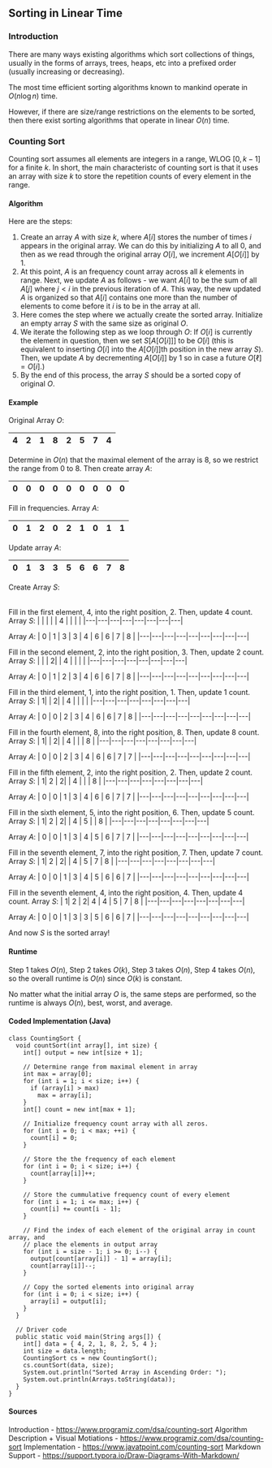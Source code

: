 ﻿
## Sorting in Linear Time
### Introduction 
There are many ways existing algorithms which sort collections of things, usually in the forms of arrays, trees, heaps, etc into a prefixed order (usually increasing or decreasing).

The most time efficient sorting algorithms known to mankind operate in $O(n\log n)$ time. 

However, if there are size/range restrictions on the elements to be sorted, then there exist sorting algorithms that operate in linear $O(n)$ time. 

### Counting Sort

Counting sort assumes all elements are integers in a range, WLOG $[0, k-1]$ for a finite $k$. In short, the main characteristc of counting sort is that it uses an array with size $k$ to store the repetition counts of every element in the range. 

#### Algorithm
Here are the steps:

1. Create an array $A$ with size $k$, where $A[i]$ stores the number of times $i$ appears in the original array. We can do this by initializing $A$ to all $0$, and then as we read through the original array $O[i]$, we increment $A[O[i]]$ by $1$.
2. At this point, $A$ is an frequency count array across all $k$ elements in range. Next, we update $A$ as follows - we want $A[i]$ to be the sum of all $A[j]$ where $j < i$ in the previous iteration of $A$. This way, the new updated $A$ is organized so that $A[i]$ contains one more than the number of elements to come before it $i$ is to be in the array at all. 
3. Here comes the step where we actually create the sorted array. Initialize an empty array $S$ with the same size as original $O$. 
4. We iterate the following step as we loop through $O$: If $O[i]$ is currently the element in question, then we set $S[A[O[i]]]$ to be $O[i]$ (this is equivalent to inserting $O[i]$ into the $A[O[i]]$th position in the new array $S$). Then, we update $A$ by decrementing $A[O[i]]$ by $1$ so in case a future $O[\ell] = O[i]$.) 
5. By the end of this process, the array $S$ should be a sorted copy of original $O$. 

#### Example

Original Array $O$:

| 4 | 2 | 1 | 8 | 2 | 5 | 7 | 4 |
|---|---|---|---|---|---|---|---|

Determine in $O(n)$ that the maximal element of the array is $8$, so we restrict the range from $0$ to $8$. Then create array $A$:

| 0 | 0 | 0 | 0 | 0 | 0 | 0 | 0 | 0 |
|---|---|---|---|---|---|---|---|---|

Fill in frequencies. Array $A$:

| 0 | 1 | 2 | 0 | 2 | 1 | 0 | 1 | 1 |
|---|---|---|---|---|---|---|---|---|

Update array $A$: 

| 0 | 1 | 3 | 3 | 5 | 6 | 6 | 7 | 8 |
|---|---|---|---|---|---|---|---|---|

Create Array $S$:

| | | | | | | | |
|---|---|---|---|---|---|---|---|

Fill in the first element, $4$, into the right position, $2$. Then, update $4$ count. 
Array $S$:
| | | | | 4 | | | |
|---|---|---|---|---|---|---|---|

Array $A$:
| 0 | 1 | 3 | 3 | 4 | 6 | 6 | 7 | 8 |
|---|---|---|---|---|---|---|---|---|

Fill in the second element, $2$, into the right position, $3$. Then, update $2$ count. 
Array $S$:
| | | 2| | 4 | | | |
|---|---|---|---|---|---|---|---|

Array $A$:
| 0 | 1 | 2 | 3 | 4 | 6 | 6 | 7 | 8 |
|---|---|---|---|---|---|---|---|---|

Fill in the third element, $1$, into the right position, $1$. Then, update $1$ count. 
Array $S$:
| 1| | 2| | 4 | | | |
|---|---|---|---|---|---|---|---|

Array $A$:
| 0 | 0 | 2 | 3 | 4 | 6 | 6 | 7 | 8 |
|---|---|---|---|---|---|---|---|---|

Fill in the fourth element, $8$, into the right position, $8$. Then, update $8$ count. 
Array $S$:
| 1| | 2| | 4 | | | 8 |
|---|---|---|---|---|---|---|---|

Array $A$:
| 0 | 0 | 2 | 3 | 4 | 6 | 6 | 7 | 7 |
|---|---|---|---|---|---|---|---|---|

Fill in the fifth element, $2$, into the right position, $2$. Then, update $2$ count. 
Array $S$:
| 1| 2 | 2| | 4 | | | 8 |
|---|---|---|---|---|---|---|---|

Array $A$:
| 0 | 0 | 1 | 3 | 4 | 6 | 6 | 7 | 7 |
|---|---|---|---|---|---|---|---|---|

Fill in the sixth element, $5$, into the right position, $6$. Then, update $5$ count. 
Array $S$:
| 1| 2 | 2| | 4 | 5 | | 8 |
|---|---|---|---|---|---|---|---|

Array $A$:
| 0 | 0 | 1 | 3 | 4 | 5 | 6 | 7 | 7 |
|---|---|---|---|---|---|---|---|---|

Fill in the seventh element, $7$, into the right position, $7$. Then, update $7$ count. 
Array $S$:
| 1| 2 | 2| | 4 | 5 | 7 | 8 |
|---|---|---|---|---|---|---|---|

Array $A$:
| 0 | 0 | 1 | 3 | 4 | 5 | 6 | 6 | 7 |
|---|---|---|---|---|---|---|---|---|

Fill in the seventh element, $4$, into the right position, $4$. Then, update $4$ count. 
Array $S$:
| 1| 2 | 2| 4 | 4 | 5 | 7 | 8 |
|---|---|---|---|---|---|---|---|

Array $A$:
| 0 | 0 | 1 | 3 | 3 | 5 | 6 | 6 | 7 |
|---|---|---|---|---|---|---|---|---|

And now $S$ is the sorted array!

#### Runtime

Step 1 takes $O(n)$, Step 2 takes $O(k)$, Step 3 takes $O(n)$, Step 4 takes $O(n)$, so the overall runtime is $O(n)$ since $O(k)$ is constant. 

No matter what the initial array $O$ is, the same steps are performed, so the runtime is always $O(n)$, best, worst, and average. 


#### Coded Implementation (Java)

```
class CountingSort {
  void countSort(int array[], int size) {
    int[] output = new int[size + 1];

    // Determine range from maximal element in array
    int max = array[0];
    for (int i = 1; i < size; i++) {
      if (array[i] > max)
        max = array[i];
    }
    int[] count = new int[max + 1];

    // Initialize frequency count array with all zeros.
    for (int i = 0; i < max; ++i) {
      count[i] = 0;
    }

    // Store the the frequency of each element
    for (int i = 0; i < size; i++) {
      count[array[i]]++;
    }

    // Store the cummulative frequency count of every element
    for (int i = 1; i <= max; i++) {
      count[i] += count[i - 1];
    }

    // Find the index of each element of the original array in count array, and
    // place the elements in output array
    for (int i = size - 1; i >= 0; i--) {
      output[count[array[i]] - 1] = array[i];
      count[array[i]]--;
    }

    // Copy the sorted elements into original array
    for (int i = 0; i < size; i++) {
      array[i] = output[i];
    }
  }

  // Driver code
  public static void main(String args[]) {
    int[] data = { 4, 2, 1, 8, 2, 5, 4 };
    int size = data.length;
    CountingSort cs = new CountingSort();
    cs.countSort(data, size);
    System.out.println("Sorted Array in Ascending Order: ");
    System.out.println(Arrays.toString(data));
  }
}
```
#### Sources

Introduction - https://www.programiz.com/dsa/counting-sort
Algorithm Description + Visual Motiations - https://www.programiz.com/dsa/counting-sort 
Implementation - https://www.javatpoint.com/counting-sort
Markdown Support - https://support.typora.io/Draw-Diagrams-With-Markdown/



